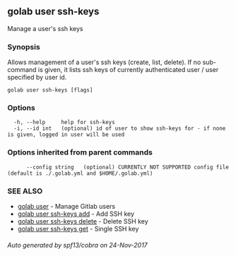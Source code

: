 ## golab user ssh-keys

Manage a user's ssh keys

### Synopsis


Allows management of a user's ssh keys (create, list, delete). If no sub-command is given, it lists ssh keys of currently authenticated user / user specified by user id.

```
golab user ssh-keys [flags]
```

### Options

```
  -h, --help     help for ssh-keys
  -i, --id int   (optional) id of user to show ssh-keys for - if none is given, logged in user will be used
```

### Options inherited from parent commands

```
      --config string   (optional) CURRENTLY NOT SUPPORTED config file (default is ./.golab.yml and $HOME/.golab.yml)
```

### SEE ALSO
* [golab user](golab_user.md)	 - Manage Gitlab users
* [golab user ssh-keys add](golab_user_ssh-keys_add.md)	 - Add SSH key
* [golab user ssh-keys delete](golab_user_ssh-keys_delete.md)	 - Delete SSH key
* [golab user ssh-keys get](golab_user_ssh-keys_get.md)	 - Single SSH key

###### Auto generated by spf13/cobra on 24-Nov-2017
